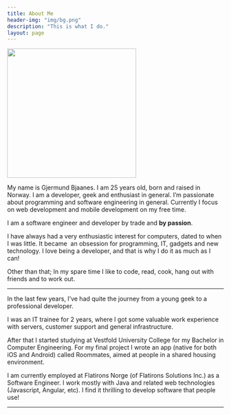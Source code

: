 ```yaml
---
title: About Me
header-img: "img/bg.png"
description: "This is what I do."
layout: page
---
```

[<img src="http://maximumdeveloper.com/wp-content/uploads/2014/12/gjermund_round-300x300.png" width="300" height="300" style="margin-left: auto; margin-right: auto"/>](http://maximumdeveloper.com/wp-content/uploads/2014/12/gjermund_round.png)

My name is Gjermund Bjaanes. I am 25 years old, born and raised in Norway. I am a developer, geek and enthusiast in general. I&#8217;m passionate about programming and software engineering in general. Currently I focus on web development and mobile development on my free time.

I am a software engineer and developer by trade and **by passion**.

I have always had a very enthusiastic interest for computers, dated to when I was little. It became  an obsession for programming, IT, gadgets and new technology. I love being a developer, and that is why I do it as much as I can!

Other than that; In my spare time I like to code, read, cook, hang out with friends and to work out.

* * *

In the last few years, I’ve had quite the journey from a young geek to a professional developer.

I was an IT trainee for 2 years, where I got some valuable work experience with servers, customer support and general infrastructure.

After that I started studying at Vestfold University College for my Bachelor in Computer Engineering. For my final project I wrote an app (native for both iOS and Android) called Roommates, aimed at people in a shared housing environment.

I am currently employed at Flatirons Norge (of Flatirons Solutions Inc.) as a Software Engineer. I work mostly with Java and related web technologies (Javascript, Angular, etc). I find it thrilling to develop software that people use!

* * *
